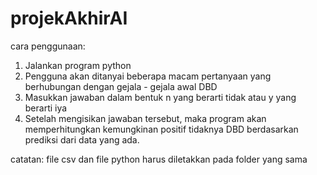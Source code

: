 # projekAkhirAI

cara penggunaan:

1. Jalankan program python
2. Pengguna akan ditanyai beberapa macam pertanyaan yang berhubungan dengan gejala - gejala awal DBD
3. Masukkan jawaban dalam bentuk n yang berarti tidak atau y yang berarti iya
4. Setelah mengisikan jawaban tersebut, maka program akan memperhitungkan kemungkinan positif tidaknya DBD berdasarkan prediksi dari data yang ada.

catatan:
file csv dan file python harus diletakkan pada folder yang sama
